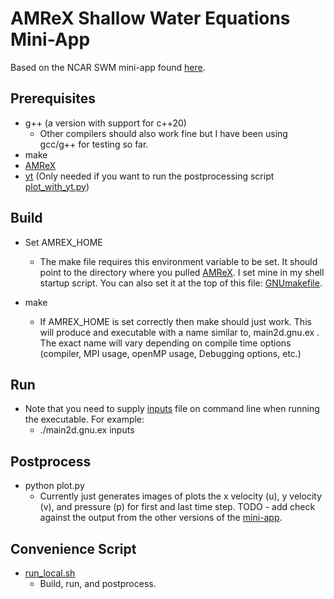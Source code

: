 # AMReX Shallow Water Equations Mini-App

Based on the NCAR SWM mini-app found [here](https://github.com/NCAR/SWM). 

## Prerequisites
 - g++ (a version with support for c++20)
    - Other compilers should also work fine but I have been using gcc/g++ for testing so far.
 - make
 - [AMReX](https://github.com/AMReX-Codes/amrex)
 - [yt](https://yt-project.org/) (Only needed if you want to run the postprocessing script [plot_with_yt.py](plot_with_yt.py))

## Build

- Set AMREX_HOME
  - The make file requires this environment variable to be set. It should point to the directory where you pulled [AMReX](https://github.com/AMReX-Codes/amrex). I set mine in my shell startup script. You can also set it at the top of this file: [GNUmakefile](./GNUmakefile).

- make
    - If AMREX_HOME is set correctly then make should just work. This will produce and executable with a name similar to, main2d.gnu.ex . The exact name will vary depending on compile time options (compiler, MPI usage, openMP usage, Debugging options, etc.)

## Run
- Note that you need to supply [inputs](./inputs) file on command line when running the executable. For example:
    - ./main2d.gnu.ex inputs


## Postprocess
- python plot.py
    - Currently just generates images of plots the x velocity (u), y velocity (v), and pressure (p) for first and last time step. TODO - add check against the output from the other versions of the [mini-app](https://github.com/NCAR/SWM).


## Convenience Script
- [run_local.sh](./run_local.sh)
    - Build, run, and postprocess.  


